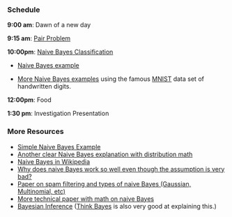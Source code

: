 ### Schedule

**9:00 am**: Dawn of a new day

**9:15 am**: [Pair Problem](pair.md)

**10:00pm**: [Naive Bayes Classification](Naive_Bayes.pdf)

* [Naive Bayes example](Naive_Bayes_examples.pdf)  

 * [More Naive Bayes examples](Naive_Bayes_Digits_Example.ipynb) using the famous [MNIST](http://yann.lecun.com/exdb/mnist/) data set of handwritten digits.

**12:00pm**: Food

**1:30 pm**: Investigation Presentation



### More Resources

 * [Simple Naive Bayes Example](http://www.sussex.ac.uk/Users/christ/crs/ml/lec02b.html)
 * [Another clear Naive Bayes explanation with distribution math](http://www.statsoft.com/Textbook/Naive-Bayes-Classifier)
 * [Naive Bayes in Wikipedia](http://en.wikipedia.org/wiki/Naive_Bayes_classifier)
 * [Why does naive Bayes work so well even though the assumption is very bad?](http://venus.unive.it/romanaz/complstat/hand_naive_bayes.pdf)
 * [Paper on spam filtering and types of naive Bayes (Gaussian, Multinomial, etc)](http://ceas.cc/2006/15.pdf)
 * [More technical paper with math on naive Bayes](http://www.cs.iastate.edu/~honavar/bayes-lewis.pdf)
 * [Bayesian Inference](http://nbviewer.ipython.org/github/CamDavidsonPilon/Probabilistic-Programming-and-Bayesian-Methods-for-Hackers/blob/master/Chapter1_Introduction/Chapter1.ipynb)  ([Think Bayes](http://www.greenteapress.com/thinkbayes/thinkbayes.pdf) is also very good at explaining this.)
